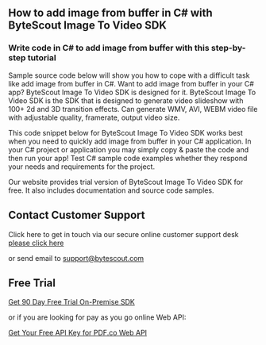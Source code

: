## How to add image from buffer in C# with ByteScout Image To Video SDK

### Write code in C# to add image from buffer with this step-by-step tutorial

Sample source code below will show you how to cope with a difficult task like add image from buffer in C#. Want to add image from buffer in your C# app? ByteScout Image To Video SDK is designed for it. ByteScout Image To Video SDK is the SDK that is designed to generate video slideshow with 100+ 2d and 3D transition effects. Can generate WMV, AVI, WEBM video file with adjustable quality, framerate, output video size.

This code snippet below for ByteScout Image To Video SDK works best when you need to quickly add image from buffer in your C# application. In your C# project or application you may simply copy & paste the code and then run your app! Test C# sample code examples whether they respond your needs and requirements for the project.

Our website provides trial version of ByteScout Image To Video SDK for free. It also includes documentation and source code samples.

## Contact Customer Support

Click here to get in touch via our secure online customer support desk [please click here](https://bytescout.zendesk.com/hc/en-us/requests/new?subject=ByteScout%20Image%20To%20Video%20SDK%20Question)

or send email to [support@bytescout.com](mailto:support@bytescout.com?subject=ByteScout%20Image%20To%20Video%20SDK%20Question) 

## Free Trial

[Get 90 Day Free Trial On-Premise SDK](https://bytescout.com/download/web-installer?utm_source=github-readme)

or if you are looking for pay as you go online Web API:

[Get Your Free API Key for PDF.co Web API](https://pdf.co/documentation/api?utm_source=github-readme)
